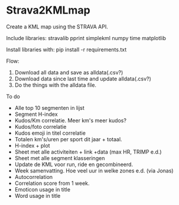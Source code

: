 # Strava2KMLmap
Create a KML map using the STRAVA API.

Include libraries:
stravalib
pprint
simplekml
numpy
time
matplotlib

Install libraries with:
pip install -r requirements.txt

Flow:
1. Download all data and save as alldata(.csv?)
2. Download data since last time and update alldata(.csv?)
3. Do the things with the alldata file.

To do
- Alle top 10 segmenten in lijst
- Segment H-index
- Kudos/Km correlatie. Meer km's meer kudos?
- Kudos/foto correlatie
- Kudos emoji in titel correlatie
- Totalen km's/uren per sport dit jaar + totaal.
- H-index + plot
- Sheet met alle activiteiten + link +data (max HR, TRIMP e.d.)
- Sheet met alle segment klasseringen
- Update de KML voor run, ride en gecombineerd.
- Week samenvatting. Hoe veel uur in welke zones e.d. (via Jonas)
- Autocorrelation 
- Correlation score from 1 week.
- Emoticon usage in title
- Word usage in title
